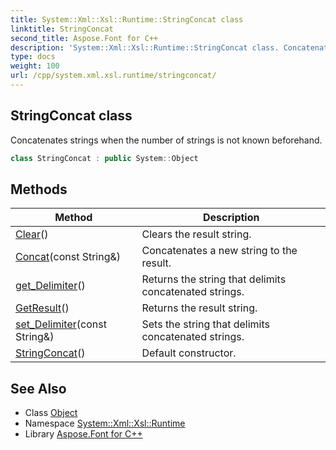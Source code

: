 ```yaml
---
title: System::Xml::Xsl::Runtime::StringConcat class
linktitle: StringConcat
second_title: Aspose.Font for C++
description: 'System::Xml::Xsl::Runtime::StringConcat class. Concatenates strings when the number of strings is not known beforehand in C++.'
type: docs
weight: 100
url: /cpp/system.xml.xsl.runtime/stringconcat/
---
```

## StringConcat class


Concatenates strings when the number of strings is not known beforehand.

```cpp
class StringConcat : public System::Object
```

## Methods

| Method | Description |
| --- | --- |
| [Clear](./clear/)() | Clears the result string. |
| [Concat](./concat/)(const String\&) | Concatenates a new string to the result. |
| [get_Delimiter](./get_delimiter/)() | Returns the string that delimits concatenated strings. |
| [GetResult](./getresult/)() | Returns the result string. |
| [set_Delimiter](./set_delimiter/)(const String\&) | Sets the string that delimits concatenated strings. |
| [StringConcat](./stringconcat/)() | Default constructor. |
## See Also

* Class [Object](../../system/object/)
* Namespace [System::Xml::Xsl::Runtime](../)
* Library [Aspose.Font for C++](../../)
